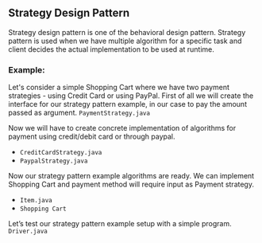 ## Strategy Design Pattern

Strategy design pattern is one of the behavioral design pattern. Strategy pattern is used when we have multiple algorithm for a specific task and client decides the actual implementation to be used at runtime.

### Example:
Let's consider a simple Shopping Cart where we have two payment strategies - using Credit Card or using PayPal. First of all we will create the interface for our strategy pattern example, in our case to pay the amount passed as argument. `PaymentStrategy.java`

Now we will have to create concrete implementation of algorithms for payment using credit/debit card or through paypal. 
- `CreditCardStrategy.java`
- `PaypalStrategy.java`

Now our strategy pattern example algorithms are ready. We can implement Shopping Cart and payment method will require input as Payment strategy. 
- `Item.java`
- `Shopping Cart`

Let’s test our strategy pattern example setup with a simple program. `Driver.java`

